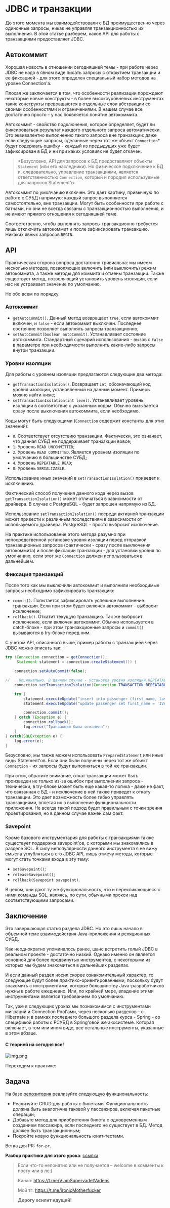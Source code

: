 # JDBC и транзакции

До этого момента мы взаимодействовали с БД преимущественно через одиночные запросы, никак не управляя
транзакционностью их выполнения. В этой статье разберем, какое API для работы с транзакциями предоставляет JDBC.

## Автокоммит

Хорошая новость в отношении сегодняшней темы - при работе через JDBC не надо в явном виде писать запросы с открытием
транзакции и ее фиксацией - для этого определен специальный набор методов на уровне Connection'а.

Плохая же заключается в том, что особенности реализации порождают некоторые новые конструкты - в более высокоуровневых
инструментах такие конструкты превращаются в отдельные слои абстракции со своими особенностями и ограничениями. В нашем
случае все достаточно просто - у нас появляется понятие автокоммита.

Автокоммит - свойство подключения, которое определяет, будет ли фиксироваться результат каждого отдельного запроса
автоматически. Это эквивалентно выполнению такого запроса вне транзакции: даже если следующие запросы, сделанные
через тот же объект `Connection`* будут содержать ошибку - каждый из предыдущих уже будет зафиксирован в БД и ни при
каких условиях не будет откачен.

> *Безусловно, API для запросов к БД предоставляют объекты `Statement` (или его наследники). Но физическое
> подключение к БД и, следовательно, управление транзакциями, является ответственностью `Connection`, который и
> породил используемые для запросов Statement'ы.

Автокоммит по умолчанию включен. Это дает картину, привычную по работе с СУБД напрямую: каждый запрос выполняется
самостоятельно, вне транзакции. Могут быть особенности при работе с батчами, но они не всегда связаны с
транзакционностью выполнения, и не имеют прямого отношения к сегодняшней теме.

Соответственно, чтобы выполнять запросы транзакционно требуется лишь отключить автокоммит и после зафиксировать
транзакцию. Никаких явных запросов `BEGIN`.

## API

Практическая сторона вопроса достаточно тривиальна: мы имеем несколько методов, позволяющих включить (или выключить)
режим автокоммита, а также методы для коммита и отмены транзакции. Также существует метод, позволяющий установить
уровень изоляции, если нас не устраивает значение по умолчанию.

Но обо всем по порядку.

### Автокоммит

- `getAutoCommit()`. Данный метод возвращает `true`, если автокоммит включен, и `false` - если автокоммит выключен.
  Последнее состояние позволяет выполнять запросы транзакционно;
- `setAutoCommit(boolean autoCommit)`. Устанавливает состояние автокоммита. Стандартный сценарий использования -
  вызов с `false` в параметре при необходимости выполнить какие-либо запросы внутри транзакции.

### Уровни изоляции

Для работы с уровнем изоляции предлагаются следующие два метода:

- `getTransactionIsolation()`. Возвращает `int`, обозначающий код уровня изоляции, установленный на данный момент.
  Примеры можно найти ниже;
- `setTransactionIsolation(int level)`. Устанавливает уровень изоляции в соответствие с указанным кодом. Обычно
  вызывается сразу после выключения автокоммита, если необходимо.

Коды могут быть следующими (`Connection` содержит константы для этих значений):

- `0`. Соответствует отсутствию транзакции. Фактически, это означает, что данная СУБД не поддерживает транзакции вовсе;
- `1`. Уровень `READ UNCOMMITTED`;
- `2`. Уровень `READ COMMITTED`. Является уровнем изоляции по умолчанию в большинстве СУБД;
- `4`. Уровень `REPEATABLE READ`;
- `8`. Уровень `SERIALIZABLE`.

Использование иных значений в `setTransactionIsolation()` приведет к исключению.

Фактический способ получения данного кода через вызов `getTransactionIsolation()` может отличаться в зависимости от
драйвера. В случае с PostgreSQL - будет запрошен напрямую из БД.

Использование `setTransactionIsolation()` посреди активной транзакции может привести к различным последствиям в
зависимости от используемого драйвера. PostgreSQL - просто выбросит исключение.

На практике использование этого метода разумно при непосредственной установке уровня изоляции перед отправкой
транзакционных запросов (фактически - сразу после выключения автокоммита) и после фиксации транзакции - для
установки уровня по умолчанию, если этот же `Connection` должен использоваться в дальнейшем.

### Фиксация транзакций

После того как мы выключили автокоммит и выполнили необходимые запросы необходимо зафиксировать транзакцию:

- `commit()`. Попытается зафиксировать успешное выполнение транзакции. Если при этом будет включен автокоммит -
  выбросит исключение;
- `rollback()`. Откатит текущую транзакцию. Так же выбросит исключение, если включен автокоммит. Обычно используется
  в catch-блоке - при этом транзакционные запросы и `commit()` вызываются в try-блоке перед ним.

С учетом API, описанного выше, пример работы с транзакцией через JDBC можно описать так:

```java
try (Connection connection = getConnection();
     Statement statement = connection.createStatement()) {

    connection.setAutoCommit(false);

//    Опционально. В данном случае - установка уровня изоляции REPEATABLE READ
    connection.setTransactionIsolation(Connection.TRANSACTION_REPEATABLE_READ);

    try {
        statement.executeUpdate("insert into passenger (first_name, last_name, birth_date) values ('Name2', 'Surname2', '1997-12-20')");
        statement.executeUpdate("update passenger set first_name = 'IVAN' where id = 1");

        connection.commit();
    } catch (Exception e) {
        connection.rollback();
        log.error("Транзакция была откачена");
    }
} catch(SQLException e) {
    log.error(e);
}
```

Безусловно, мы также можем использовать `PreparedStatement` или иные виды Statement'ов. Если они были получены через
тот же объект `Connection` - их запросы будут выполняться в той же транзакции.

При этом, обратите внимание, откат транзакции может быть произведен не только из-за ошибок при выполнении запроса -
технически, в try-блоке может быть еще какая-то логика - даже не факт, что связанная с БД - и исключение в ней также
приведет к откату транзакции. Это дает возможность более гибко управлять транзакциями, вплетая их в выполнение
функциональности приложения. Не всегда такой подход будет правильным с точки зрения проектирования, но в данном
случае важен сам факт.

### Savepoint

Кроме базового инструментария для работы с транзакциями также существует поддержка savepoint'ов, с которыми мы
знакомились в разделе SQL. В силу непопулярности данного инструмента я не вижу смысла углубляться в его JDBC API,
лишь отмечу методы, которые могут стать точками входа в эту тему:

- `setSavepoint()`;
- `releaseSavepoint()`;
- `rollback(Savepoint savepoint)`.

В целом, они дают ту же функциональность, что и перекликающиеся с ними команды SQL, являясь, по сути, обычными
прокси над соответствующими запросами.

## Заключение

Это завершающая статья раздела JDBC. Но это лишь начало в объемной теме взаимодействия Java-приложения и реляционных
СУБД.

Как неоднократно упоминалось ранее, шанс встретить голый JDBC в реальном проекте - достаточно низкий. Однако именно
он является основной для более продвинутых инструментов, с некоторыми из которых мы будем знакомиться в дальнейших
разделах.

И если данный раздел носил скорее ознакомительный характер, то следующие будут более практико-ориентированными,
поскольку будут знакомить с инструментами, которые большинству Java-разработчиков нужны в работе ежедневно. Или, по
крайней мере, владение этими инструментами является требованием по умолчанию.

Так, уже в следующих уроках мы познакомимся с инструментами миграций и Connection Pool'ами, через несколько разделов -
с Hibernate и в рамках последнего большого раздела курса - Spring - со спецификой работы с РСУБД в Spring'овой же
экосистеме. Которая включает, в том или ином виде, все остальные инструменты, указанные в этом абзаце.

#### С теорией на сегодня все!

![img.png](../../../commonmedia/defaultFooter.jpg)

Переходим к практике:

## Задача

На базе [репозитория](https://github.com/KFalcon2022/jdbc-practical-tasks) реализуйте следующую функциональность:

- Реализуйте CRUD для работы с билетами. Функциональность должна быть аналогична таковой у пассажиров, включая
  пакетные операции;
- Добавьте метод для приобретения билета с одновременным созданием пассажира, если последнего не существует в БД.
  Метод должен быть транзакционным;
- Покройте новую функциональность юнит-тестами.

Ветка для PR: `for-pr`.

**Разбор практики для этого урока**:
[ссылка](https://github.com/KFalcon2022/jdbc-practical-tasks/commit/b0ec97eafeecc79e9e4fc3f4b1449ce2a17c2bd5)

> Если что-то непонятно или не получается – welcome в комменты к посту или в лс:)
>
> Канал: https://t.me/ViamSupervadetVadens
>
> Мой тг: https://t.me/ironicMotherfucker
>
> **Дорогу осилит идущий!**
